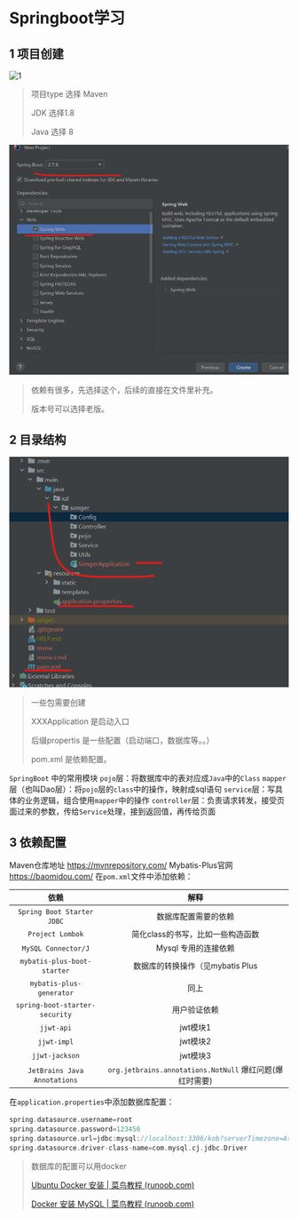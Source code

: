 # Springboot学习

## 1 项目创建

![1](D:\Projects\JAVA\springboot\学习笔记\1.png)

> 项目type 选择 Maven
>
> JDK 选择1.8
>
> Java 选择 8



![image-20230124140229300](2.png)

> 依赖有很多，先选择这个，后续的直接在文件里补充。
>
> 版本号可以选择老版。

## 2 目录结构

![3](3.png)

> 一些包需要创建
>
> XXXApplication 是启动入口
>
> 后缀propertis 是一些配置（启动端口，数据库等。。）
>
> pom.xml 是依赖配置。

`SpringBoot` 中的常用模块
`pojo`层：将数据库中的表对应成`Java`中的`Class`
`mapper`层（也叫Dao层）：将`pojo`层的`class`中的操作，映射成sql语句
`service`层：写具体的业务逻辑，组合使用`mapper`中的操作
`controller`层：负责请求转发，接受页面过来的参数，传给`Service`处理，接到返回值，再传给页面



## 3 依赖配置

Maven仓库地址 https://mvnrepository.com/
Mybatis-Plus官网 https://baomidou.com/
在`pom.xml`文件中添加依赖：


| 依赖 | 解释 |
| :--: | :--: |
|`Spring Boot Starter JDBC` |数据库配置需要的依赖 |
|`Project Lombok` |  简化class的书写，比如一些构造函数 |
|`MySQL Connector/J` |  Mysql 专用的连接依赖 |
|`mybatis-plus-boot-starter` | 数据库的转换操作（见mybatis Plus |
|`mybatis-plus-generator` | 同上 |
|`spring-boot-starter-security` | 用户验证依赖 |
|`jjwt-api` | jwt模块1 |
|`jjwt-impl` | jwt模块2 |
|`jjwt-jackson` | jwt模块3 |
|`JetBrains Java Annotations` | `org.jetbrains.annotations.NotNull` 爆红问题(爆红时需要) |

在`application.properties`中添加数据库配置：

````c
spring.datasource.username=root
spring.datasource.password=123456
spring.datasource.url=jdbc:mysql://localhost:3306/kob?serverTimezone=Asia/Shanghai&useUnicode=true&characterEncoding=utf-8
spring.datasource.driver-class-name=com.mysql.cj.jdbc.Driver
````

> 数据库的配置可以用docker
>
> [Ubuntu Docker 安装 | 菜鸟教程 (runoob.com)](https://www.runoob.com/docker/ubuntu-docker-install.html)
>
> [Docker 安装 MySQL | 菜鸟教程 (runoob.com)](https://www.runoob.com/docker/docker-install-mysql.html)

